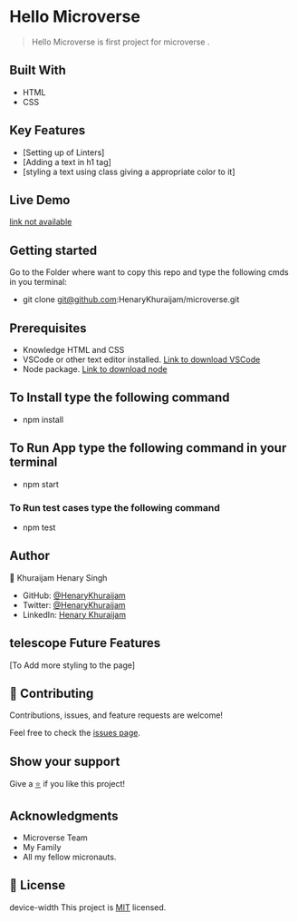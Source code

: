 # Hello Microverse

> Hello Microverse is first project for microverse .

## Built With

- HTML
- CSS

## Key Features
- [Setting up of Linters]
- [Adding a text in h1 tag]
- [styling a text using class giving a appropriate color to it]

## Live Demo

[link not available]()

## Getting started

Go to the Folder where want to copy this repo and type the following cmds in you terminal:

- git clone git@github.com:HenaryKhuraijam/microverse.git

## Prerequisites

- Knowledge HTML and CSS
- VSCode or other text editor installed. [Link to download VSCode](https://code.visualstudio.com/download)
- Node package. [Link to download node](https://nodejs.org/en/download/)

## To Install type the following command

- npm install

## To Run App type the following command in your terminal

  - npm start

### To Run test cases type the following command

  - npm test

## Author

👤 Khuraijam Henary Singh

- GitHub: [@HenaryKhuraijam](https://github.com/HenaryKhuraijam)
- Twitter: [@HenaryKhuraijam](https://twitter.com/HenaryKhuraijam)
- LinkedIn: [Henary Khuraijam](https://www.linkedin.com/in/henary-khuraijam)

## telescope Future Features

 [To Add more styling to the page]

## 🤝 Contributing

Contributions, issues, and feature requests are welcome!

Feel free to check the [issues page](../../issues).

## Show your support

Give a [⭐️](../../stargazers) if you like this project!


## Acknowledgments
- Microverse Team
- My Family
- All my fellow micronauts.

## 📝 License
device-width
This project is [MIT](LICENSE) licensed.
